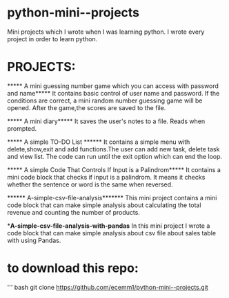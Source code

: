 # python-mini--projects
Mini projects which I wrote when I was learning python.
I wrote every project in order to learn python.
# PROJECTS:
***** A mini guessing number game which you can access with password and name*****
It contains basic control of user name and password. If the conditions are correct, a mini random number guessing game will be opened.
After the game,the scores are saved to the file.

***** A mini diary*****
It saves the user's notes to a file. Reads when prompted.

***** A simple TO-DO List ******
It contains a simple menu with delete,show,exit and add functions.The user can add new task, delete task and view list. The code can run until
the exit option which can end the loop.

***** A simple Code That Controls If Input is a Palindrom*****
It contains a mini code block that checks if input is a palindrom. It means it checks whether the sentence or word is the same when reversed. 

****** A-simple-csv-file-analysis*******
This mini project contains a mini code block that can make simple analysis about calculating the total revenue and counting the number of products.

*****A-simple-csv-file-analysis-with-pandas****
In this mini project I wrote a code block that can make simple analysis about csv file about sales table with using Pandas.








# to download this repo:
''' bash 
git clone
https://github.com/ecemm1/python-mini--projects.git

